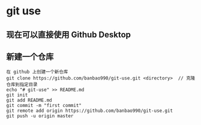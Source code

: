 # git use
## 现在可以直接使用 Github Desktop
## 新建一个仓库
    在 github 上创建一个新仓库
    git clone https://github.com/banbao990/git-use.git <directory>  // 克隆仓库到指定目录
    echo "# git-use" >> README.md
    git init
    git add README.md
    git commit -m "first commit"
    git remote add origin https://github.com/banbao990/git-use.git
    git push -u origin master
    
